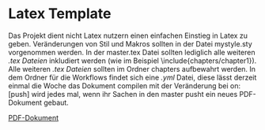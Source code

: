 # Latex Template

Das Projekt dient nicht Latex nutzern einen einfachen Einstieg in Latex zu geben. 
Veränderungen von Stil und Makros sollten in der Datei mystyle.sty vorgenommen werden.
In der master.tex Datei sollten lediglich alle weiteren *.tex Dateien* inkludiert werden (wie im Beispiel \include{chapters/chapter1}).
Alle weiteren *.tex Dateien* sollten im Ordner chapters aufbewahrt werden. 
In dem Ordner für die Workflows findet sich eine *.yml* Datei, diese lässt derzeit einmal die Woche das Dokument compilen mit der Veränderung bei on: [push] wird jedes mal, wenn ihr Sachen in den master pusht ein neues PDF-Dokument gebaut.

[PDF-Dokument](https://github.com/git-fabus/latex-template/blob/build/master.pdf)

